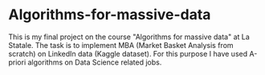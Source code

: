 # Algorithms-for-massive-data

This is my final project on the course "Algorithms for massive data" at La Statale. The task is to implement MBA (Market Basket Analysis from scratch) on LinkedIn data (Kaggle dataset). For this purpose I have used A-priori algorithms on Data Science related jobs.
